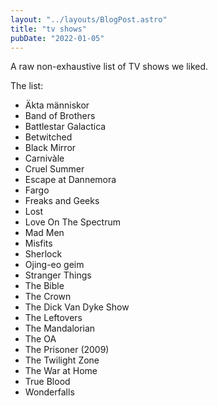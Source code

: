 ```yaml
---
layout: "../layouts/BlogPost.astro"
title: "tv shows"
pubDate: "2022-01-05"
---
```


A raw non-exhaustive list of TV shows we liked.

The list:

- Äkta människor
- Band of Brothers
- Battlestar Galactica
- Betwitched
- Black Mirror
- Carnivàle
- Cruel Summer
- Escape at Dannemora
- Fargo
- Freaks and Geeks
- Lost
- Love On The Spectrum
- Mad Men
- Misfits
- Sherlock
- Ojing-eo geim
- Stranger Things
- The Bible
- The Crown
- The Dick Van Dyke Show
- The Leftovers
- The Mandalorian
- The OA
- The Prisoner (2009)
- The Twilight Zone
- The War at Home
- True Blood
- Wonderfalls
